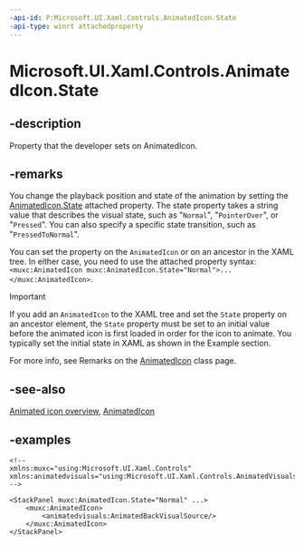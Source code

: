 ```yaml
---
-api-id: P:Microsoft.UI.Xaml.Controls.AnimatedIcon.State
-api-type: winrt attachedproperty
---
```


# Microsoft.UI.Xaml.Controls.AnimatedIcon.State

<!--
see GetState, and SetState
-->

## -description

Property that the developer sets on AnimatedIcon.

## -remarks

 You change the playback position and state of the animation by setting the [AnimatedIcon.State](animatedicon_state.md) attached property. The state property takes a string value that describes the visual state, such as "`Normal`", "`PointerOver`", or "`Pressed`". You can also specify a specific state transition, such as "`PressedToNormal`".

You can set the property on the `AnimatedIcon` or on an ancestor in the XAML tree. In either case, you need to use the attached property syntax: `<muxc:AnimatedIcon muxc:AnimatedIcon.State="Normal">...</muxc:AnimatedIcon>`.

> [!IMPORTANT]
> If you add an `AnimatedIcon` to the XAML tree and set the `State` property on an ancestor element, the `State` property must be set to an initial value before the animated icon is first loaded in order for the icon to animate. You typically set the initial state in XAML as shown in the Example section.

For more info, see Remarks on the [AnimatedIcon](animatedicon.md) class page.

## -see-also

[Animated icon overview](/windows/apps/design/controls/animated-icon), [AnimatedIcon](animatedicon.md)

## -examples

```xaml
<!-- 
xmlns:muxc="using:Microsoft.UI.Xaml.Controls"
xmlns:animatedvisuals="using:Microsoft.UI.Xaml.Controls.AnimatedVisuals"
-->

<StackPanel muxc:AnimatedIcon.State="Normal" ...>
    <muxc:AnimatedIcon>
        <animatedvisuals:AnimatedBackVisualSource/>
    </muxc:AnimatedIcon>
</StackPanel>
```
